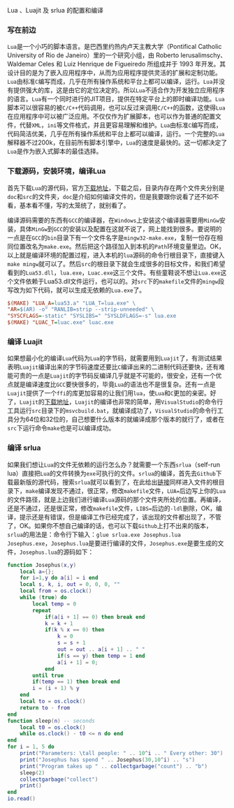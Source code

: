 Lua 、Luajit 及 srlua 的配置和编译
### 写在前边

`Lua`是一个小巧的脚本语言。是巴西里约热内卢天主教大学（Pontifical Catholic University of Rio de Janeiro）里的一个研究小组，由 Roberto Ierusalimschy、Waldemar Celes 和 Luiz Henrique de Figueiredo 所组成并于 1993 年开发。其设计目的是为了嵌入应用程序中，从而为应用程序提供灵活的扩展和定制功能。`Lua`由标准`C`编写而成，几乎在所有操作系统和平台上都可以编译，运行。`Lua`并没有提供强大的库，这是由它的定位决定的。所以`Lua`不适合作为开发独立应用程序的语言。`Lua`有一个同时进行的JIT项目，提供在特定平台上的即时编译功能。`Lua`脚本可以很容易的被`C/C++`代码调用，也可以反过来调用`C/C++`的函数，这使得`Lua`在应用程序中可以被广泛应用。不仅仅作为扩展脚本，也可以作为普通的配置文件，代替`XML`，`ini`等文件格式，并且更容易理解和维护。`Lua`由标准`C`编写而成，代码简洁优美，几乎在所有操作系统和平台上都可以编译，运行。一个完整的`Lua`解释器不过200k，在目前所有脚本引擎中，`Lua`的速度是最快的。这一切都决定了`Lua`是作为嵌入式脚本的最佳选择。

### 下载源码，安装环境，编译Lua

首先下载`Lua`的源代码，官方[下载地址](http://www.lua.org/download.html)，下载之后，目录内存在两个文件夹分别是`doc`和`src`的文件夹，`doc`是介绍如何编译文件的，但是我要跟你说看了还不如不看，基本看不懂，写的太笼统了，就别看了。

编译源码需要的东西有`GCC`的编译器，在`Windows`上安装这个编译器需要用`MinGw`安装，具体`MinGw`到`GCC`的安装以及配置在这就不说了，网上能找到很多。要说明的一点是在`GCC`的`bin`目录下有一个文件名字是`mingw32-make.exe`，复制一份存在相同位置改名为`make.exe`。然后把这个路径加入到本机的`Path`环境变量里边。OK，以上就是编译环境的配置过程，进入本机的`lua`源码的命令行根目录下，直接键入`make mingw`就可以了。然后`src`的根目录下就会生成很多的目标文件，和我们希望看到的`Lua53.dll`，`lua.exe`，`Luac.exe`这三个文件。有些童鞋说不想让`Lua.exe`这个文件依赖于Lua53.dll文件运行，也可以的。对`src`下的`makefile`文件的`mingw`段写改为如下代码，就可以生成无依赖的`Lua.exe`了。
``` ini
$(MAKE) "LUA_A=lua53.a" "LUA_T=lua.exe" \
"AR=$(AR) -o" "RANLIB=strip --strip-unneeded" \
"SYSCFLAGS=-static" "SYSLIBS=" "SYSLDFLAGS=-s" lua.exe
$(MAKE) "LUAC_T=luac.exe" luac.exe
```

### 编译 Luajit

如果想最小化的编译`Lua`代码为`Lua`的字节码，就需要用到`Luajit`了，有测试结果表明`Luajit`编译出来的字节码速度还要比`C`编译出来的二进制代码还要快，还有难能可贵的一点是`Luajit`的字节码反编译几乎就是不可能的，很安全，还有一个优点就是编译速度比`GCC`要快很多的，毕竟`Lua`的语法也不是很复杂。还有一点是`Luajit`提供了一个`ffi`的库更加容易的让我们用`lua`，使`Lua`和`C`更加的亲密。好了，`Luajit`的[下载地址](http://luajit.org/download.html)，`Luajit`的编译也非常的简单，用`VisualStudio`的命令行工具运行`src`目录下的`msvcbuild.bat`，就编译成功了，`VisualStudio`的命令行工具分为64位和32位的，自己想要什么版本的就编译成那个版本的就行了，或者在`src`下运行命令`make`也是可以编译成功。

### 编译 srlua

如果我们想让`Lua`的文件无依赖的运行怎么办？就需要一个东西`srlua`（self-run lua）直接把`Lua`的文件转换为`exe`可执行的文件。`srlua`的编译，首先去`Github`下载最新版的源代码，搜索`srlua`就可以看到了，在此给出[链接](https://github.com/LuaDist/srlua)同样进入文件的根目录下，`make`编译发现不通过，很正常，修改`makefile`文件，`LUA=`后边写上你的`Lua`的文件路径，就是上边我们进行编译`Lua`源码的那个文件夹所处的位置。再编译，还是不通过，还是很正常，修改`makefile`文件，`LIBS=`后边的`-ldl`删除，OK，编译，提示还是有错误，但是编译工作已经完成了，该出现的文件都出现了，不管了，OK。如果你不想自己编译的话，也可以下载`Github`上打不出来的版本，`srlua`的用法是：命令行下输入：`glue srlua.exe Josephus.lua Josephus.exe`，`Josephus.lua`是要进行编译的文件，`Josephus.exe`是要生成的文件，`Josephus.lua`的源码如下：
``` lua
function Josephus(x,y)
    local a={};
    for i=1,y do a[i] = i end
    local s, k, i, out = 0, 0, 0, ""
    local from = os.clock()
    while (true) do
        local temp = 0
        repeat
            if(a[i + 1] == 0) then break end
            k = k + 1
            if(k % x == 0) then
                k = 0
                s = s + 1
                out = out .. a[i + 1] .. " "
                if(s == y) then temp = 1 end
                a[i + 1] = 0;
            end
        until true
        if(temp == 1) then break end
        i = (i + 1) % y
    end
    local to = os.clock()
    return to - from
end
function sleep(n) -- seconds
    local t0 = os.clock()
    while os.clock() - t0 <= n do end
end
for i = 1, 5 do
    print("Parameters: \tall people: " .. 10^i .. " Every other: 30")
    print("Josephus has spend " .. Josephus(30,10^i) .. "s")
    print("Program takes up " .. collectgarbage("count") .. "b")
    sleep(2)
    collectgarbage("collect")
    print()
end
io.read()
```
